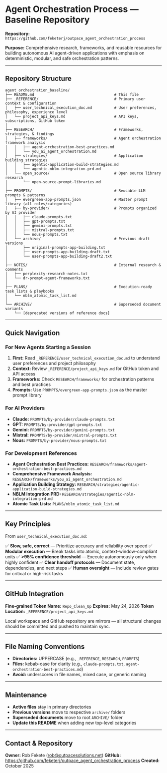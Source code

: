 # Agent Orchestration Process — Baseline Repository

**Repository:** `https://github.com/feketerj/outpace_agent_orchestration_process`

**Purpose:** Comprehensive research, frameworks, and reusable resources for building autonomous AI agent-driven applications with emphasis on deterministic, modular, and safe orchestration patterns.

---

## Repository Structure

```
agent_orchestration_baseline/
├── README.md                                    # This file
├── _REFERENCE/                                  # Primary user context & configuration
│   ├── user_technical_execution_doc.md          # User preferences, philosophy, experience level
│   └── project_api_keys.md                      # API keys, subscriptions, GitHub token
│
├── RESEARCH/                                    # Frameworks, strategies, & findings
│   ├── frameworks/                              # Agent orchestration framework analysis
│   │   ├── agent-orchestration-best-practices.md
│   │   └── you_ai_agent_orchestration.md
│   ├── strategies/                              # Application building strategies
│   │   ├── agentic-application-build-strategies.md
│   │   └── agentic-nblm-integration-prd.md
│   └── open_source/                             # Open source library research
│       └── open-source-prompt-libraries.md
│
├── PROMPTS/                                     # Reusable LLM prompts & patterns
│   ├── evergreen-app-prompts.json               # Master prompt library (all roles/categories)
│   ├── by-provider/                             # Prompts organized by AI provider
│   │   ├── claude-prompts.txt
│   │   ├── gpt-prompts.txt
│   │   ├── gemini-prompts.txt
│   │   ├── mistral-prompts.txt
│   │   └── nous-prompts.txt
│   └── archive/                                 # Previous draft versions
│       ├── original-prompts-app-building.txt
│       ├── user-prompts-app-building-draft.txt
│       └── user-prompts-app-building-draft2.txt
│
├── NOTES/                                       # External research & comments
│   ├── perplexity-research-notes.txt
│   └── dr-prompt-agent-frameworks.txt
│
├── PLANS/                                       # Execution-ready task lists & playbooks
│   └── nblm_atomic_task_list.md
│
└── ARCHIVE/                                     # Superseded document variants
    └── [deprecated versions of reference docs]
```

---

## Quick Navigation

### For New Agents Starting a Session
1. **First:** Read `_REFERENCE/user_technical_execution_doc.md` to understand user preferences and project philosophy
2. **Context:** Review `_REFERENCE/project_api_keys.md` for GitHub token and API access
3. **Frameworks:** Check `RESEARCH/frameworks/` for orchestration patterns and best practices
4. **Prompts:** Use `PROMPTS/evergreen-app-prompts.json` as the master prompt library

### For AI Providers
- **Claude:** `PROMPTS/by-provider/claude-prompts.txt`
- **GPT:** `PROMPTS/by-provider/gpt-prompts.txt`
- **Gemini:** `PROMPTS/by-provider/gemini-prompts.txt`
- **Mistral:** `PROMPTS/by-provider/mistral-prompts.txt`
- **Nous:** `PROMPTS/by-provider/nous-prompts.txt`

### For Development References
- **Agent Orchestration Best Practices:** `RESEARCH/frameworks/agent-orchestration-best-practices.md`
- **Comprehensive Framework Analysis:** `RESEARCH/frameworks/you_ai_agent_orchestration.md`
- **Application Building Strategy:** `RESEARCH/strategies/agentic-application-build-strategies.md`
- **NBLM Integration PRD:** `RESEARCH/strategies/agentic-nblm-integration-prd.md`
- **Atomic Task Lists:** `PLANS/nblm_atomic_task_list.md`

---

## Key Principles

From `user_technical_execution_doc.md`:

✅ **Slow, safe, correct** — Prioritize accuracy and reliability over speed
✅ **Modular execution** — Break tasks into atomic, context-window-compliant units
✅ **>95% confidence threshold** — Execute autonomously only when highly confident
✅ **Clear handoff protocols** — Document state, dependencies, and next steps
✅ **Human oversight** — Include review gates for critical or high-risk tasks

---

## GitHub Integration

**Fine-grained Token Name:** `Repo_Clean_Up`
**Expires:** May 24, 2026
**Token Location:** `_REFERENCE/project_api_keys.md`

Local workspace and GitHub repository are mirrors — all structural changes should be committed and pushed to maintain sync.

---

## File Naming Conventions

- **Directories:** UPPERCASE (e.g., `_REFERENCE`, `RESEARCH`, `PROMPTS`)
- **Files:** kebab-case for clarity (e.g., `claude-prompts.txt`, `agent-orchestration-best-practices.md`)
- **Avoid:** underscores in file names, mixed case, or generic naming

---

## Maintenance

- **Active files** stay in primary directories
- **Previous versions** move to respective `archive/` folders
- **Superseded documents** move to root `ARCHIVE/` folder
- **Update this README** when adding new top-level categories

---

## Contact & Repository

**Owner:** Rob Fekete (rob@outpacesolutions.net)
**GitHub:** https://github.com/feketerj/outpace_agent_orchestration_process
**Created:** October 2025
